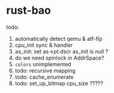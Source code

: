 # rust-bao

todo:
1. automatically detect qemu & atf-fip
2. cpu_init sync & handler
3. as_init: set as->pt.dscr
         as_init is null ?
4. do we need spinlock in AddrSpace?
5. `colors` unimplemented
6. todo: recursive mapping
7. todo: cache_enumerate
8. todo: set_up_bitmap cpu_size ?????